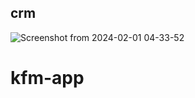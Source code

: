 ## crm

![Screenshot from 2024-02-01 04-33-52](https://github.com/kumarnishu/agarson-webapp/assets/45355788/a70a412c-3c8c-40dc-afcc-91469b9b2c9a)


# kfm-app
